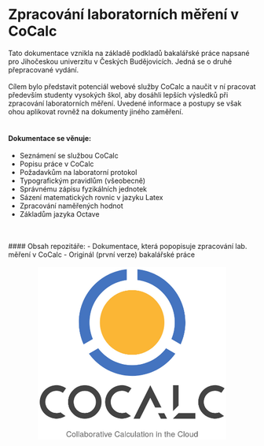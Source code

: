 # Zpracování laboratorních měření v CoCalc
Tato dokumentace vznikla na základě podkladů bakalářské práce napsané pro Jihočeskou univerzitu v Českých Budějovicích. Jedná se o druhé přepracované vydání.
</br>
</br>
Cílem bylo představit potenciál webové služby CoCalc a naučit v ní pracovat především studenty vysokých škol, aby dosáhli lepších výsledků při zpracování laboratorních měření. Uvedené informace a postupy se však ohou aplikovat rovněž na dokumenty jiného zaměření. 
</br>
</br>
#### Dokumentace se věnuje:
- Seznámení se službou CoCalc
- Popisu práce v CoCalc
- Požadavkům na laboratorní protokol
- Typografickým pravidlům (všeobecně)
- Správnému zápisu fyzikálních jednotek
- Sázení matematických rovnic v jazyku Latex
- Zpracování naměřených hodnot
- Základům jazyka Octave
</br>
</br>
#### Obsah repozitáře:
- Dokumentace, která popopisuje zpracování lab. měření v CoCalc
- Originál (první verze) bakalářské práce
</br>
</br>

<div align="center">
<a href="https://cocalc.com/"> <img src="cocalc.jpg" height="350"></a>
</div>
